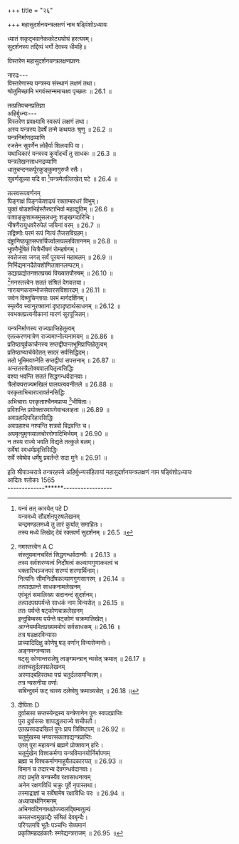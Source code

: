 +++
title = "२६"

+++
महासुदर्शनयन्त्रलक्षणं नाम षड्विंशोऽध्यायः  
  
ध्यातं सकृद्भवानेककोट्यघोघं हरत्यरम्।  
सुदर्शनस्य तद्दिव्यं भर्गो देवस्य धीमहि॥  
  
विस्तरेण महासुदर्शनयन्त्रलक्षणप्रश्नः  
  
नारदः---  
विस्तरेणास्य यन्त्रस्य संस्थानं लक्षणं तथा।  
श्रोतुमिच्छामि भगवंस्तन्ममाचक्ष्व पृच्छतः ॥ 26.1 ॥  
  
तत्प्रतिवचनप्रतिज्ञा  
अहिर्बुध्न्यः---  
विस्तरेण प्रवक्ष्यामि स्वरूपं लक्षणं तथा।  
अस्य यन्त्रस्य देवर्षे तन्मे कथयतः श्रृणु ॥ 26.2 ॥  
यन्त्रनिर्माणद्रव्याणि  
रजतेन सुवर्णेन लोहैर्वा शिलयापि वा।  
यथाधिकारं यन्त्रस्य कुर्यादर्चां तु साधकः ॥ 26.3 ॥  
यन्त्रलेखनसाधनद्रव्याणि  
धातुचन्दनकर्पूरकुङ्कुमागुरुजै रसैः।  
सुवर्णसूच्या यदि वा [^1]यन्त्रमेतल्लिखेत् पटे ॥ 26.4 ॥  

[^1]:  यन्त्रं तत् कारयेत् पटे D  
यन्त्रमध्ये सौदर्शनपुरुषलेखनम्  
चन्द्रमण्डलमध्ये तु तारं कुर्यात् समाहितः।  
तस्य मध्ये [^2]लिखेद् देवं रक्तवर्णं सुदर्शनम् ॥ 26.5 ॥  
  
तत्स्वरूपवर्णनम्  
पिङ्गाक्षं पिङ्गकेशाढ्यं रक्ताम्बरधरं विभुम्।  
युक्तं षोडशभिर्हस्तैरष्टाभिर्वा महाद्युतिम् ॥ 26.6 ॥  
पाशाङ्कुशाब्जमुसलधनुः शङ्खगदारिभिः।  
भीषणैरायुधवरैरुपेतं जयिनां वरम् ॥ 26.7 ॥  
तद्विष्णोः परमं रूपं नित्यं तैजसविग्रहम्।  
दंष्ट्रानिष्ठ्यूतसप्तार्चिर्ज्वालापल्लविताननम् ॥ 26.8 ॥  
भूषणैर्भूषितं चित्रैर्भीषणं रोमहर्षणम्।  
स्वतेजसा जगत् सर्वं पूरयन्तं महाबलम् ॥ 26.9 ॥  
निर्भिद्यमानदैतेयशोणिताशनलम्पटम्।  
उद्यत्प्रद्योतनशतप्रख्यं विख्यातपौरुषम् ॥ 26.10 ॥  
[^3]मनस्तत्त्वेन सततं संश्रितं वेगवत्तया।  
नारायणकराम्भोजसेवारसविशारदम् ॥ 26.11 ॥  
जवेन विष्णुचिन्तायाः परमं मार्गदर्शिनम्।  
स्मृत्यैव स्वानुरक्तानां दृष्टादृष्टार्थसाधनम् ॥ 26.12 ॥  
स्वभक्तप्रत्यनीकानां मारणं सुरपूजितम्।  

[^2]: न्यसेद्देवम् D  

[^3]: नमस्तत्त्वेन A C  
[^4]संस्तूयमानचरितं सिद्धगन्धर्वदानवैः ॥ 26.13 ॥  
तस्य सर्वशरण्यत्वं निर्दोषत्वं कल्याणगुणाकरत्वं च  
भक्तारिभञ्जनपरं शरण्यं शरणार्थिनाम्।  
नित्यनिः सीमनिर्दोषकल्याणगुणसागरम् ॥ 26.14 ॥  
तत्पादप्रान्ते साधकनामलेखनम्  
एवंभूतं समालिख्य सदानन्दं सुदर्शनम्।  
तत्पादपद्मपर्यन्ते साधकं नाम विन्यसेत् ॥ 26.15 ॥  
ततः पर्यन्ते षट्कोणचक्रलेखनम्  
इन्दुबिम्बस्य पर्यन्ते षट्कोणं चक्रमालिखेत्।  
आग्नेयममितप्रख्यममोघं सर्वसाधकम्[^5] ॥ 26.16 ॥  
तत्र षडक्षरविन्यासः  
प्राच्यादिदिक्षु कोणेषु षड् वर्णान् विन्यसेन्मनोः।  
अङ्गमन्त्रन्यासः  
षट्सु कोणान्तरालेषु त्वङ्गमन्त्रान् न्यसेत् क्रमात् ॥ 26.17 ॥  
ततश्चतुर्दलपद्मलेखनम्  
अस्माद्बहिस्तथा पद्मं चतुर्दलसमन्वितम्।  
तत्र न्यसनीया वर्णाः  
सबिन्दुवर्म फट् चास्य दलेष्वेषु क्रमान्न्यसेत् ॥ 26.18 ॥  

[^4]: संस्तूयमानमनिशम् D  

[^5]: घातकम् A D  
अन्तरालेष्वन्तः स्थवर्णविन्यासः  
दलान्तरालेष्वन्तः स्थान् विन्यसेत् साधकस्तथा।  
ततः षोडशकेसराष्टदलपद्मलेखनम्  
बाह्यो तत्राष्टपत्राब्जमन्तः षोडशकेसरम् ॥ 26.19 ॥  
केसरेषु षोडशस्वरविन्यासः  
केसरेषु क्रमादस्य विलिखेत् षोडश स्वरान्।  
दलेष्वष्टाक्षरमन्त्रन्यासः  
अष्टाक्षरं महामन्त्रं दलेष्वस्य समालिखेत् ॥ 26.20 ॥  
द्वात्रिंशत्केसरषोडशदलपद्मलेखनम्  
द्वात्रिंशत्केसरं चास्य बहिः षोडशपत्रकम्[^6]।  
केसरेषु कादिसान्तवर्णविन्यासः  
ककारादि सकारान्तं केसरेष्वस्य चालिखेत् ॥ 26.21 ॥  
दलेषु षोडशार्णमन्त्रवर्णन्यासः  
दलेष्वस्य लिखेन्मन्त्रं षोडशार्णं तु वैष्णवम्।  
द्वात्रिंशत्केसरदलपद्मलेखनम्  
द्वात्रिंशत्केसरदलं बाह्ये तस्य समालिखेत् ॥ 26.22 ॥  
केसरेषु वाराहानुष्टुभमन्त्रवर्णन्यासः  
केसरेष्वस्य पद्मस्य प्राच्यादिषु यथाक्रमम्।  

[^6]: पत्रगम् B C E F  
मन्त्रमानुष्टुभं [^7]सम्यग्वाराहं विलिखेत् परम् ॥ 26.23 ॥  
दलेषु नारसिंहानुष्टुभमन्त्रवर्णन्यासः  
द्वात्रिंशति दलेष्वस्य नारसिंहं क्रमाल्लिखेत्।  
आनुष्टुभं महामन्त्रममोघं सर्वसाधकम् ॥ 26.24 ॥  
चतुः षष्टिदलपद्मलेखनम्  
तस्य बाह्ये लिखेत् पद्मं चतुः षष्टिदलैर्युतम्।  
तद्दलेषु पातालनारसिंहमन्त्रन्यासः  
पातालनारसिंहाख्यं [^8]नद्दलेषु न्यसेन्मनुम् ॥ 26.25 ॥  
पुनरष्टदलपद्मलेखनम्  
पुनश्च पद्मं विन्यस्य दलैरष्टभिरावृतम्।  
तद्दलेष्वष्टाक्षरनारसिंहमन्त्रन्यासः  
अष्टाक्षरं नारसिंहं तद्दलेषु समालिखेत् ॥ 26.26 ॥  
तद्वहिर्माहेन्द्रमण्डलकल्पनम्  
तद्बाह्ये मण्डलं कुर्यान्माहेन्द्रं वज्रभूषितम्।  
जाज्वल्यमानं स्वेनैव सर्वालंकारमण्डितम् ॥ 26.27 ॥  
तद्बिहिः साधकनाम्ना सह तद्बीजन्यासः  
तस्य बाह्ये महादिक्षु प्रागादिषु यथाक्रमम्।  

[^7]: स्याद्वै वाराहम् A E F;सत्त्वैर्वाराहम् B C  

[^8]: तद्दलैर्विन्यसेन्मनुम् A B C; तद्दले विन्यसेन्मनुम् E F  
तद्बीजं विन्यसेद्वीमान्निजनाम्ना [^9]समन्वितम् ॥ 26.28 ॥  
बहिष्कोणेष्वन्तः स्थवर्णन्यासः  
बहिष्कोणेषु चतुर्षु तथान्तःस्थान् प्रकल्पयेत्।  
कोणान्तरालेषु तद्बीजन्यासः  
कोणाभ्यन्तरभागेषु तद्वीजं विन्यसेत् पुनः ॥ 26.29 ॥  
तत्परितः स्वराणां प्रातिलोम्येन विन्यासः  
परितस्तत् स्वरान् सर्वान् प्रातिलोम्येन चालिखेत्।  
तत्परितः सादिकान्ताक्षरविन्यासः  
सकारादि ककारान्तं विन्यसेत् परितस्तथा ॥ 26.30 ॥  
स्वनाम्ना पाशाङ्कुशाभ्यां चावेष्टनम्  
विदर्भितं स्वनाम्नैव [^10]परितोऽन्त्ययुगं [^11]न्यसेत्।  
[^12]पाशेनावेष्टयेदेतदङ्कुशेन तथातुरः ॥ 26.31 ॥  
भूपुरकल्पनम्  
पुटितं भूपुरं तस्य बाह्ये कुर्यादतन्द्रितः।  
समन्तात् केशवादिमूर्तिन्यासः  
केशवादीन् मूर्तिमतः समन्तादस्य विन्यसेत् ॥ 26.32 ॥  

[^9]: समायुतम् D  

[^10]: परितोऽन्ययुगम् A B D F  

[^11]: लिखेन् A B C E F  

[^12]: पाशेन वेष्ट्येत् A B C E F  
केशवस्वरूपवर्णनम्  
तप्तजाम्बूनदप्रख्यं पुण्डरीकायतेक्षणम्।  
अपारकरुणं पद्मशङ्खचक्रगदाधरम् ॥ 26.33 ॥  
पीताम्बरधरं देवं वनमालाविभूषितम्।  
हारकेयूरकटककुण्डलैरुपशोभितम् ॥ 26.34 ॥  
चतुर्बाहुमुदाराङ्गं प्रसन्नवदनं [^13]विभुम्।  
प्रागादि विन्यसेद् देवं केशवं क्लेशनाशनम् ॥ 26.35 ॥  
नारायणस्वरूपवर्णनम्  
शङ्कपद्मगदाचक्रधरं नीलाम्बुदच्छविम्।  
सर्वालंकारसंयुक्तं कुर्यान्नारायणं [^14]ततः ॥ 26.36 ॥  
माधवस्वरूपवर्णनम्  
पद्मकौमोदकीशङ्खचक्रधारिणमव्ययम्।  
देवमिन्दीवरश्यामं माधवं भावयेत् ततः ॥ 26.37 ॥  
गोविन्दस्वरूपवर्णनम्  
चक्रकौमोदकीशङ्खपद्मायुधविराजितम्।  
इन्दुबिम्बनिभं कुर्याद् गोविन्दममितौजसम् ॥ 26.38 ॥  
विष्णुस्वरूपवर्णनम्  
गदाब्जशङ्खचक्रास्त्रधरं परमभूषितम्।  
विष्णु विश्वपतिं कुर्यात् पद्मकिञ्जल्कसंनिभम् ॥ 26.39 ॥  

[^13]: परम् A B C E F  

[^14]: परम् A B C E F  
मधुसूदनस्वरूपवर्णनम्  
चक्रशङ्खाम्बुजगदाधारिणं करुणानिधिम्।  
रक्तपद्मदलप्रख्यं भावयेन्मधुसूदनम् ॥ 26.40 ॥  
त्रिविक्रमस्वरूपवर्णनम्  
चक्रकौमोदकीपद्मशङ्खसेवितमीश्वरम्।  
उज्ज्वलत्कनकप्रख्यं तं कुर्वीत त्रिविक्रमम् ॥ 26.41 ॥  
वामनस्वरूपवर्णनम्  
शङ्खचक्रगदापद्मधरं परमभूषितम्।  
तरुणादित्यसंकाशं वामनं भावयेत् ततः ॥ 26.42 ॥  
श्रीधरस्वरूपवर्णनम्  
पद्मचक्रगदाशङ्खधरं सद्गुणसागरम्।  
पुण्डरीकनिभं देवं श्रीधरं परिकल्पयेत् ॥ 26.43 ॥  
हृषीकेशस्वरूपवर्णनम्  
गदासुदर्शनयुते शङ्खपद्मे च बिभ्रतम्।  
विद्युत्प्रभं हृषीकेशं कुर्वीत कमलेक्षणम् ॥ 26.44 ॥  
पद्मनाभस्वरूपवर्णनम्  
शङ्खपद्मे गदाचक्रे तथा बिभ्राणमुज्ज्वलम्।  
सहस्रादित्यसंकाशं पद्मनाभं तु कारयेत् ॥ 26.45 ॥  
दामोदरस्वरूपवर्णनम्  
पद्मशङ्खगदाचक्रधरं बन्धूकसंनिभम्।  
भक्त्येकसुलभं देवं दामोदरमथ स्मरेत् ॥ 26.46 ॥  
नमोऽन्तानां तत्तन्नाम्नामपि लेखनम्  
एवं क्रमेण न्यस्यैतानेषां नामानि च न्यसेत्।  
नमोऽन्तान्यमुक्तं रक्ष रक्षेति च समन्ततः ॥ 26.47 ॥  
प्रागादिषु प्रादक्षिणयेन बीजाक्षरन्यासः  
यं शं रं षं तथा लं सं वं हं चेति द्वयं द्वयम्।  
प्राच्यादिषु महादिक्षु प्रादक्षिण्येन विन्यसेत् ॥ 26.48 ॥  
ऐशान्यादिष्वप्रादक्षिण्येन बीजाक्षरन्यासः  
यं शं रं षं तथा लं सं वं हं चेति युगं युगम्।  
[^15]ऐशान्यादिषु कोणेषु विन्यसेदप्रदक्षिणम् ॥ 26.49 ॥  
पुनः पाशाङ्कुशाभ्यां वेष्टनम्  
पाशेन तु समावेष्ट्य [^16]अङ्कुशेनापि वेष्टयेत्।  
सर्वमेतत् सबीजेन[^17] हृल्लेखमनुना वृतम् ॥ 26.50 ॥  
प्रागादिचतुर्दिक्षु विष्णुविन्यासस्तेषामायुधानि च  
प्रागादिषु चतुर्दिक्षु विन्यसेद् विष्णुमव्ययम्।  
चक्रकौमोदकीशार्ङ्गखड्गैर्युक्तं यथाक्रमम् ॥ 26.51 ॥  
साधारणौ च सर्वेषां सङ्खचक्रौ वरायुधौ।  

[^15]: ईशान्यादिषु A B C E F  

[^16]: अङ्कुशेन तु A B C E F  

[^17]: सजीवेन A B C E F  
आग्नेयादिकोणेषु हृषीकेशन्यासः  
आग्नेयादिषु कोणेषु हृषीकेशं ततो न्यसेत् ॥ 26.52 ॥  
तेषामायुधविशेषाः  
शङ्खं हलं च मुसलं शूलं चैतेषु धारयेत्।  
कोणान्तरालेष्वष्टसु जनार्दनविन्यासः  
विकोणेष्वष्टसु तथा जनार्दनमथो न्यसेत् ॥ 26.53 ॥  
तेषामायुधविशेषाः  
दण्डं कुन्तं तथा शक्तिं पशमङ्कुशमेव च।  
वज्रं तथैव परशुं तथा शतमुखानलम् ॥ 26.54 ॥  
करेष्वमीषामेतानि विलिखेत्तु यथाक्रमम्।  
तत्तत्पार्श्वेषु तत्तत्परीवारलेखनम्  
प्रत्येकं परिवारांस्तु तेषां पार्श्वेषु विन्यसेत् ॥ 26.55 ॥  
ततो भूमौ भूम्या सह पुरुषोत्तमस्मरणम्  
वराहरूपिणं देवं शङ्खचक्रगदाधरम्[^18]।  
भूमौ च सहितं भूम्या संस्मरेत् पुरुषोत्तमम् ॥ 26.[^56]॥  
अम्बरे नरसिंहस्मरणम्  
अम्बरे नारसिंहं तु चिन्तयेदमितौजसम्।  
भीषणं घटितानेकभूषणं दारितासुरम् ॥ 26.57 ॥  

[^18]: चक्रधरं परम् A B C E F  
प्रागादिषु चक्रगदाशार्ङ्गखड्गस्मरणम्  
प्राच्यां दिशि महाज्वालागतं चक्रं स्मरेद्बुधः।  
दक्षिणस्यां दिशि तथा स्मरेज्ज्वालागतां गदाम्॥ 26.58 ॥  
प्रतीच्यां शार्ङ्गमत्युग्रज्वालामध्यगतं स्मरेत्।  
उत्तरस्यां दिशि तथा स्मरेत् खड्गं सुदारुणम् ॥ 26.59 ॥  
अस्य यन्त्रस्यापराङ्गकल्पनाय मध्ये चतुर्विंशत्यरचक्रकल्पनम्  
अपराङ्गेऽथ यन्त्रस्य मध्ये चक्राब्जसंस्थितम्।  
चतुर्विंशत्यरं चक्रं सुनेमि रुचिराकृति ॥ 26.60 ॥  
तन्मध्ये द्वादशदलपद्मलेखनम्  
मध्येचक्रं न्यसेत् पद्मं युक्तं द्वादशभिर्दलैः।  
तत्कर्णिकायामाग्नेयमण्डलन्यासः  
चक्राब्जकर्णिकास्थाने न्यसेदाग्नेयमण्डलम् ॥ 26.61 ॥  
तन्मध्ये योगनृसिंहलेखनम्  
तन्मध्ये योगपट्टेन पिनद्धाङ्गं सनातनम्।  
नारसिंहं चतुर्बाहुं चतुश्चक्रधरं परम् ॥ 26.62 ॥  
समासीनमशोकस्य मूले कालानलद्युतिम्।  
सर्वाभरणसंयुक्तं सर्वभक्तार्तिहारिणम्॥ 26.63 ॥  
अपारसंख्यकल्याणगुणपूर्णमहार्णवम्।  
भक्तानुकम्पिनं नित्यं सर्वलोकैकनायकम् ॥ 26.64 ॥  
तत्पादपर्यन्ते द्वयोस्तद्भृत्ययोर्विन्यासः  
एवं विन्यस्य तत्पादपर्यन्ते [^19]विन्यसेदुभौ।  
तदाज्ञाकारिणौ भीमौ नीलनीरदविग्रहौ ॥ 26.65 ॥  
उदग्रकायौ भीमाक्षौ भीमायुधधरौ वरौ।  
दंष्ट्राकरालवदनौ [^20]विन्यसेद् वृत्तलोचनौ ॥ 26.66 ॥  
चक्रस्य प्रागादिष्वष्टशक्तिध्यानम्  
चिन्तयेदथ चक्रस्य समन्तादष्ट योषितः।  
ऊर्ध्वमाबद्धकेशाढ्यास्तच्छक्तीः प्राप्तयौवनाः ॥ 26.67 ॥  
सर्वालंकारसंयुक्ता द्विभुजा माल्यधारिणीः।  
प्राच्यां दिशि जयां देवीं [^21]पीतवर्णां विचिन्तयेत् ॥ 26.68 ॥  
आग्नेय्यां मोहिनीं देवीं श्यामलामायतेक्षणाम्।  
याम्यामनुस्मरेद् देवीं विजयां कृष्णरूपिणीम् ॥ 26.69 ॥  
रक्तवर्णां तथा देवीं नैर्ऋत्यां ह्लादिनीं तथा।  
अजितां पीतवर्णां तु प्रतीच्यां संस्मरेत् पराम्॥ 26.70 ॥  
वायव्यां दिशि मायां तु कृष्णवर्णां सनातनीम्।  
उदीच्यां रक्तवर्णां तामाशायामपराजिताम् ॥ 26.71 ॥  
ऐशान्यां संस्मरेत् सिद्धिं धूम्रवर्णामतः परम्।  
यथोक्तलक्षणयन्त्रमहिमा  
एवमेतन्महायन्त्रं महापातकनाशनम् ॥ 26.72 ॥  

[^19]: चिन्तयेदुभौ A B C E F  

[^20]: विन्यस्यौ D  

[^21]: सितवर्णाम् A D E F  
आयुरारोग्यधनदं पुत्रमित्रकलत्रदम्।  
सर्वविघ्नोपशमनं सर्वदुष्टनिवारणम् ॥ 26.73 ॥  
यो यदर्थी लिखेद्यन्त्रं तत् तदस्य प्रयचछति।  
मणिविद्रुममुक्ताढ्यं कुर्याद् यन्त्रं हिरण्मयम् ॥ 26.74 ॥  
राजा चेद्राज्यमाप्नोति निष्कण्टकमनामयम्।  
भूर्जपत्रलिखितस्यापि यन्त्रस्य सर्वफलसाधनता  
भूर्जपत्रे लिखित्वैतत् कुङ्कुमैश्चन्दनेन तु ॥ 26.75 ॥  
यो मर्त्यः शिरसा धत्ते तस्य स्यात् सर्वमीप्सितम्।  
पिशाचोरगरक्षांसि क्षिप्रं नश्यन्ति तस्य वै ॥ 26.76 ॥  
एतद्यन्त्रशिलाप्रतिष्ठाया मुक्तिसाधनत्वम्  
शिलाप्रतिष्ठां यः कुर्यादेतस्य जगतीतले।  
सर्वान् कामानिहावाप्य विष्णुसायुज्यमाप्नुयात् ॥ 26.77 ॥  
लोहादिभिर्यन्त्रप्रतिमानिर्माणफलम्  
लोहैर्वा रजतेनाथ यः कुर्यात् प्रतिमां बुधः।  
त्रिवर्गफलमाप्नोति निर्वाणमचिरात् पुनः ॥ 26.78 ॥  
कर्षणादिप्रतिष्ठान्तायतननिर्माणफलम्  
कर्षणादि प्रतिष्ठान्तं कुर्यादायतनं च यः।  
आप्नुवन्ति च तद्वंश्याः पुण्यलोकाननुत्तमान् ॥ 26.79 ॥  
भयादिषु यन्त्रस्मरणए फलम्  
भयागमे च संग्रामे वादे वा यः स्मरेदिदम्।  
विजयस्तस्य हस्तस्थो नात्र कार्या विचारणा ॥ 26.80 ॥  
त्रिसंध्यं यन्त्रार्चनं मुक्तिसाधनम्  
अर्चयेद्यस्त्रिसंध्यं वै यन्त्रमेतदनुत्तमम्।  
तापत्रयविनिर्मुक्तो विष्णुलोके महीयते ॥ 26.81 ॥  
रक्षाविधौ राज्ञां वैशेषिकविध्यारम्भः  
राज्ञां रक्षाविधाने तु विशेषं श्रृणु नारद।  
राज्यार्थी हृतराज्यो वा परिभूतोऽथवा नृपैः॥ 26.82 ॥  
तत्र प्रथममाचार्यपूजाविधिः  
सौदर्शनस्य यन्त्रस्य प्रदातारं गुरुं परम्।  
सर्वेभ्यो ह्यधिकं मत्वा तमभ्यर्च्यं महाधनैः ॥ 26.83 ॥  
ततो भगवदाराधनविधिः  
ततो नारायणं देवं पुण्डरीकायतेक्षणम्।  
श्यामलं पीतवसनं सर्वाभरणभूषितम् ॥ 26.84 ॥  
आराधयेच्चतुर्बाहुमाचार्योक्तविधानतः।  
ततो यन्त्रनिर्माणम्  
तप्तजाम्बूनदमयं मणिविद्रुमचित्रितम् ॥ 26.85 ॥  
सर्वालंकारसंयुक्तं कारयेद्यन्त्रमुत्तमम्।  
  
यन्त्रनिर्माणस्य राज्यप्राप्तिहेतुत्वम्  
एतत्करणमात्रेण राज्यमाप्नोत्यनामयम् ॥ 26.86 ॥  
प्रतिष्ठापूर्वकार्चनस्य सप्तद्वीपान्तभूमिप्राप्तिहेतुत्वम्  
प्रतिष्ठाप्यार्चयेदेतत् सादरं सर्वसिद्धिदम्।  
ततो भूमिमवाप्नेति सप्तद्वीपां सपत्तनाम् ॥ 26.87 ॥  
अन्ततस्त्रैलोक्यपालयितृत्वसिद्धिः  
वश्या भवन्ति सततं सिद्धगन्धर्वदानवाः।  
त्रैलोक्यराज्यमखिलं पालयत्यवनीतले ॥ 26.88 ॥  
परकृताभिचारपरावर्तनसिद्धिः  
अभिचाराः परकृताश्चैनमप्राप्य [^22]भीषिताः।  
प्रविशन्ति प्रयोक्तारमापगेवाचलाहता ॥ 26.89 ॥  
अवग्रहादिपरिहारसिद्धिः  
अवग्रहाश्च नश्यन्ति शत्रवो विद्रवन्ति च।  
अपमृत्युमृगव्यालचोररोगादिभिर्भयम् ॥ 26.90 ॥  
न तस्य राज्ये भवति विद्यते तत्कुले बलम्।  
सर्वेषां स्वधर्मप्रवृत्तिसिद्धिः  
सर्वे स्वेष्वेव धर्मेषु प्रवर्तन्ते सदा मुने ॥ 26.91 ॥  

[^22]: दीपिताः D  
दुर्वाससा सप्तस्येन्द्रस्य यन्त्रेणानेन पुनः स्वपदप्राप्तिः  
पुरा दुर्वाससः शापाद्धृतराज्ये शचीपतौ।  
एतत्प्रसादादखिलं पुनः प्राप त्रिविष्टपम् ॥ 26.92 ॥  
चतुर्मुखस्य भगवत्सकाशाद्यन्त्रप्राप्तिः  
एतत् पुरा महायन्त्रं ब्रह्मणे प्रोक्तवान् हरिः।  
चतुर्मुखेन विश्वकर्मणा यन्त्रविमानयोर्निर्मापणम्  
ब्रह्मा च विश्वकर्माणमाहूयैतदकारयत् ॥ 26.93 ॥  
विमानं च तदारभ्य देवगन्धर्वदानवाः।  
तदा प्रभृति यन्त्रस्यैव रक्षासाधनत्वम्  
अनेन रक्षणविधिं चक्रुः पूर्वे नृपास्तथा।  
तस्माद्राज्ञां च सर्वेषामेष रक्षाविधिः परः ॥ 26.94 ॥  
अध्यायार्थनिगमनम्  
अभिनवदिननाथप्रोज्ज्वलद्बिम्बतुल्यं  
कमलभवमुखाद्यैः संश्रितं देवबृन्दैः।  
परिगतमपि भूतैः पञ्चभिः सेव्यमानं  
प्रकृतिमहदहंकारैः स्मरेद्यन्त्रराजम् ॥ 26.95 ॥  
  
इति श्रीपाञ्चरात्रे तन्त्ररहस्ये अहिर्बुध्न्यसंहितायां महासुदर्शनयन्त्रलक्षणं नाम षड्विंशोऽध्यायः  
आदितः श्लोकाः 1565  
-------------******-----------------